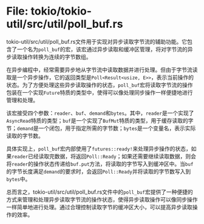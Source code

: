 # File: tokio/tokio-util/src/util/poll_buf.rs

tokio-util/src/util/poll_buf.rs文件用于实现对异步读取字节流的辅助功能。它包含了一个名为`poll_buf`的宏，该宏通过异步读取和缓冲区管理，将对字节流的异步读取操作转换为连续的字节数组。

在异步编程中，经常需要异步地从字节流中读取数据并进行处理。但由于字节流读取是一个异步操作，它的返回类型是`Poll<Result<usize, E>>`，表示当前操作的状态。为了方便处理这些异步读取操作的状态，`poll_buf`宏将读取字节流的操作包装在一个实现`Future`特质的类型中，使得可以像处理同步操作一样便捷地进行管理和处理。

该宏接受四个参数：`reader`、`buf`、`demand`和`bytes`。其中，`reader`是一个实现了`AsyncRead`特质的类型；`buf`是一个实现了`BufMut`特质的类型，用于缓存读取的字节；`demand`是一个闭包，用于指定所需的字节数；`bytes`是一个变量名，表示实际读取的字节数。

具体实现上，`poll_buf`宏内部使用了`futures::ready!`来处理异步操作的状态，如果`reader`已经读取完数据，将返回`Poll::Ready`；如果还需要继续读取数据，则会将`reader`的操作状态传递给`buf.put`方法，将读取的字节写入到缓冲区中。当`buf`的字节长度满足`demand`的要求时，会返回`Poll::Ready`并将读取的字节数写入到`bytes`中。

总而言之，tokio-util/src/util/poll_buf.rs文件中的`poll_buf`宏提供了一种便捷的方式来管理和处理异步读取字节流的操作状态，使得异步读取操作可以像同步操作一样简单地进行处理。通过合理控制读取字节的缓冲区大小，可以提高异步读取操作的效率。

